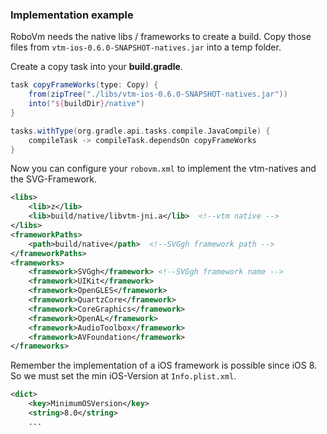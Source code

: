 ### Implementation example

RoboVm needs the native libs / frameworks to create a build.
Copy those files from `vtm-ios-0.6.0-SNAPSHOT-natives.jar` into a temp folder.

Create a copy task into your **build.gradle**.

```groovy
task copyFrameWorks(type: Copy) {
    from(zipTree("./libs/vtm-ios-0.6.0-SNAPSHOT-natives.jar"))
    into("${buildDir}/native")
}

tasks.withType(org.gradle.api.tasks.compile.JavaCompile) {
    compileTask -> compileTask.dependsOn copyFrameWorks
}
```

Now you can configure your `robovm.xml` to implement the vtm-natives and the SVG-Framework.

```xml
<libs>
    <lib>z</lib>
    <lib>build/native/libvtm-jni.a</lib>  <!--vtm native -->
</libs>
<frameworkPaths>
    <path>build/native</path>  <!--SVGgh framework path -->
</frameworkPaths>
<frameworks>
    <framework>SVGgh</framework> <!--SVGgh framework name -->
    <framework>UIKit</framework>
    <framework>OpenGLES</framework>
    <framework>QuartzCore</framework>
    <framework>CoreGraphics</framework>
    <framework>OpenAL</framework>
    <framework>AudioToolbox</framework>
    <framework>AVFoundation</framework>
</frameworks>
```

Remember the implementation of a iOS framework is possible since iOS 8.
So we must set the min iOS-Version at `Info.plist.xml`.

```xml
<dict>
    <key>MinimumOSVersion</key>
    <string>8.0</string>
    ...
```
